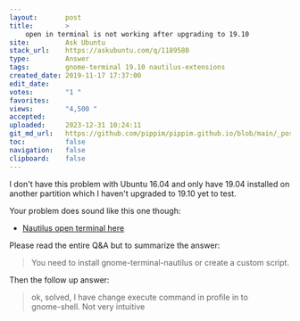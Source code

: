 ```yaml
---
layout:       post
title:        >
    open in terminal is not working after upgrading to 19.10
site:         Ask Ubuntu
stack_url:    https://askubuntu.com/q/1189580
type:         Answer
tags:         gnome-terminal 19.10 nautilus-extensions
created_date: 2019-11-17 17:37:00
edit_date:    
votes:        "1 "
favorites:    
views:        "4,500 "
accepted:     
uploaded:     2023-12-31 10:24:11
git_md_url:   https://github.com/pippim/pippim.github.io/blob/main/_posts/2019/2019-11-17-open-in-terminal-is-not-working-after-upgrading-to-19.10.md
toc:          false
navigation:   false
clipboard:    false
---
```


I don't have this problem with Ubuntu 16.04 and only have 19.04 installed on another partition which I haven't upgraded to 19.10 yet to test.

Your problem does sound like this one though:

- [Nautilus open terminal here](https://forums.fedoraforum.org/showthread.php?313877-Nautilus-open-terminal-here)

Please read the entire Q&A but to summarize the answer:

> You need to install gnome-terminal-nautilus or create a custom script.  

Then the follow up answer:

> ok, solved, I have change execute command in profile in to  
> gnome-shell. Not very intuitive  

